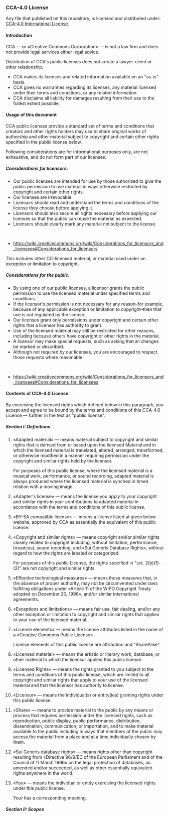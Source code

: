 <!-- Default version of CCA-4.0 in markdown with custom format -->

<h3>CCA-4.0 License</h3>

Any file that published on this repository, is licensed and distributed under: [CCA-4.0 International License](LICENSE).

[LICENSE]: https://creativecommons.org/licenses/by-sa/4.0/

<h4>Introduction</h4>

CCA — or «Creative Commons Corporation» — is not a law firm and does not provide legal services either legal advice.

Distribution of CCA's public licenses does not create a lawyer-client or other relationship. 

- CCA makes its licenses and related information available on an "as-is" basis. 
- CCA gives no warranties regarding its licenses, any material licensed under their terms and conditions, or any related information. 
- CCA disclaims all liability for damages resulting from their use to the fullest extent possible.

<h4>Usage of this document</h4>

CCA public licenses provide a standard set of terms and conditions that creators and other rights holders may use to share original works of authorship and other material subject to copyright and certain other rights specified in the public license below. 

Following considerations are for informational purposes only, are not exhaustive, and do not form part of our licenses:

<h5>Considerations for licensors:</h5>

- Our public licenses are intended for use by those authorized to give the public permission to use material in ways otherwise restricted by copyright and certain other rights.
- Our licenses are irrevocable.
- Licensors should read and understand the terms and conditions of the license they choose before applying it.
- Licensors should also secure all rights necessary before applying our licenses so that the public can reuse the material as expected.
- Licensors should clearly mark any material not subject to the license.

</br>

- https://wiki.creativecommons.org/wiki/Considerations_for_licensors_and_licensees#Considerations_for_licensors

This includes other CC-licensed material, or material used under an exception or limitation to copyright.

<h5>Considerations for the public:</h5>

- By using one of our public licenses, a licensor grants the public permission to use the licensed material under specified terms and conditions.
- If the licensor's permission is not necessary for any reason–for example, because of any applicable exception or limitation to copyright–then that use is not regulated by the license.
- Our licenses grant only permissions under copyright and certain other rights that a licensor has authority to grant.
- Use of the licensed material may still be restricted for other reasons, including because others have copyright or other rights in the material.
- A licensor may make special requests, such as asking that all changes be marked or described. 
- Although not required by our licenses, you are encouraged to respect those requests where reasonable.

</br>

- https://wiki.creativecommons.org/wiki/Considerations_for_licensors_and_licensees#Considerations_for_licensees

<h4>Contents of CCA-4.0 License</h4>

By exercising the licensed rights which defined below in this paragraph, you accept and agree to be bound by the terms and conditions of this CCA-4.0 License — further in the text as "public license".

<h5>Section I: Definitions</h5>

1. «Adapted material» — means material subject to copyright and similar rights that is derived from or based upon the licensed Material and in which the licensed material is translated, altered, arranged, transformed, or otherwise modified in a manner requiring permission under the copyright and similar rights held by the licensor. 

     For purposes of this public license, where the licensed material is a musical work, performance, or sound recording, adapted material is always produced where the licensed material is synched in timed relation with a moving image.

2. «Adapter's license» — means the license you apply to your copyright and similar rights in your contributions to adapted material in accordance with the terms and conditions of this oublic license.

3. «BY-SA compatible license» — means a license listed at given below website, approved by CCA as essentially the equivalent of this public license.

4. «Copyright and similar rights» — means copyright and/or similar rights closely related to copyright including, without limitation, performance, broadcast, sound recording, and «Sui Generis Database Rights», without regard to how the rights are labeled or categorized. 

     For purposes of this public License, the rights specified in "sct. 2(b)(1)-(2)" are not copyright and similar rights.

5. «Effective technological measures» — means those measures that, in the absence of proper authority, may not be circumvented under laws fulfilling obligations under «Article 11 of the WIPO Copyright Treaty adopted on December 20, 1996», and/or similar international agreements.

6. «Exceptions and limitations» — means fair use, fair dealing, and/or any other exception or limitation to copyright and similar rights that applies to your use of the licensed material.

7. «License elements» — means the license attributes listed in the name of a «Creative Commons Public License» . 
 
     License elements of this public license are attribution and "ShareAlike".

10. «Licensed material» — means the artistic or literary work, database, or other material to which the licensor applied this public license.

11. «Licensed Rights» — means the rights granted to you subject to the terms and conditions of this public license, which are limited to all copyright and similar rights that apply to your use of the licensed material and that the licensor has authority to license.

12. «Licensor» — means the individual(s) or entity(ies) granting rights under this public license.

13. «Share» — means to provide material to the public by any means or process that requires permission under the licensed rights, such as reproduction, public display, public performance, distribution, dissemination, communication, or importation, and to make material available to the public including in ways that members of the public may access the material from a place and at a time individually chosen by them.

14. «Sui Generis database rights» — means rights other than copyright resulting from «Directive 96/9/EC of the European Parliament and of the Council of 11 March 1996» on the legal protection of databases, as amended and/or succeeded, as well as other essentially equivalent rights anywhere in the world.

15. «You» — means the individual or entity exercising the licensed rights under this public license. 

     Your has a corresponding meaning.

<h5>Section II: Scopes</h5>